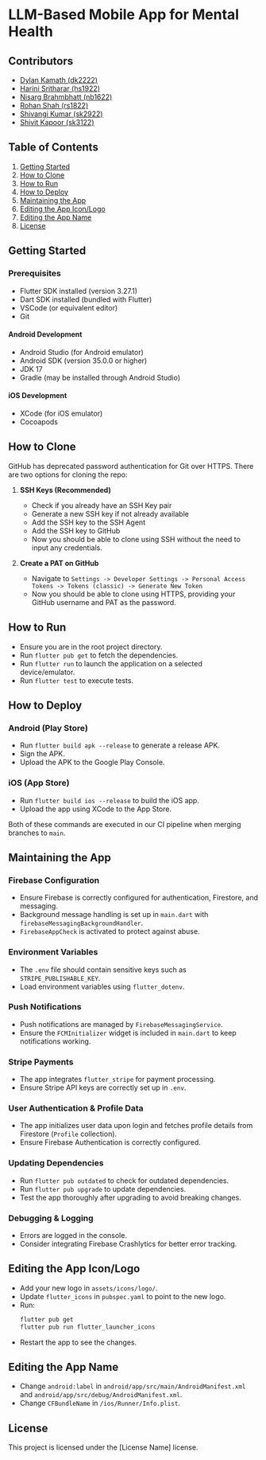 # LLM-Based Mobile App for Mental Health

## Contributors
- [Dylan Kamath (dk2222)](https://github.com/dylankam)
- [Harini Sritharar (hs1922)](https://github.com/Harini-Sritharar)
- [Nisarg Brahmbhatt (nb1622)](https://github.com/NisargBrahmbhatt4778)
- [Rohan Shah (rs1822)](https://github.com/RohanShah10)
- [Shivangi Kumar (sk2922)](https://github.com/15skumar)
- [Shivit Kapoor (sk3122)](https://github.com/SHivit700)

## Table of Contents
1. [Getting Started](#getting-started)
2. [How to Clone](#how-to-clone)
3. [How to Run](#how-to-run)
4. [How to Deploy](#how-to-deploy)
5. [Maintaining the App](#maintaining-the-app)
6. [Editing the App Icon/Logo](#editing-the-app-iconlogo)
7. [Editing the App Name](#editing-the-app-name)
8. [License](#license)

## Getting Started

### Prerequisites
- Flutter SDK installed (version 3.27.1)
- Dart SDK installed (bundled with Flutter)
- VSCode (or equivalent editor)
- Git

#### Android Development
- Android Studio (for Android emulator)
- Android SDK (version 35.0.0 or higher)
- JDK 17
- Gradle (may be installed through Android Studio)

#### iOS Development
- XCode (for iOS emulator)
- Cocoapods

## How to Clone
GitHub has deprecated password authentication for Git over HTTPS. There are two options for cloning the repo:

1. **SSH Keys (Recommended)**
   - Check if you already have an SSH Key pair
   - Generate a new SSH key if not already available
   - Add the SSH key to the SSH Agent
   - Add the SSH key to GitHub
   - Now you should be able to clone using SSH without the need to input any credentials.

2. **Create a PAT on GitHub**
   - Navigate to `Settings -> Developer Settings -> Personal Access Tokens -> Tokens (classic) -> Generate New Token`
   - Now you should be able to clone using HTTPS, providing your GitHub username and PAT as the password.

## How to Run
- Ensure you are in the root project directory.
- Run `flutter pub get` to fetch the dependencies.
- Run `flutter run` to launch the application on a selected device/emulator.
- Run `flutter test` to execute tests.

## How to Deploy

### Android (Play Store)
- Run `flutter build apk --release` to generate a release APK.
- Sign the APK.
- Upload the APK to the Google Play Console.

### iOS (App Store)
- Run `flutter build ios --release` to build the iOS app.
- Upload the app using XCode to the App Store.

Both of these commands are executed in our CI pipeline when merging branches to `main`.

## Maintaining the App
### Firebase Configuration
- Ensure Firebase is correctly configured for authentication, Firestore, and messaging.
- Background message handling is set up in `main.dart` with `firebaseMessagingBackgroundHandler`.
- `FirebaseAppCheck` is activated to protect against abuse.

### Environment Variables
- The `.env` file should contain sensitive keys such as `STRIPE_PUBLISHABLE_KEY`.
- Load environment variables using `flutter_dotenv`.

### Push Notifications
- Push notifications are managed by `FirebaseMessagingService`.
- Ensure the `FCMInitializer` widget is included in `main.dart` to keep notifications working.

### Stripe Payments
- The app integrates `flutter_stripe` for payment processing.
- Ensure Stripe API keys are correctly set up in `.env`.

### User Authentication & Profile Data
- The app initializes user data upon login and fetches profile details from Firestore (`Profile` collection).
- Ensure Firebase Authentication is correctly configured.

### Updating Dependencies
- Run `flutter pub outdated` to check for outdated dependencies.
- Run `flutter pub upgrade` to update dependencies.
- Test the app thoroughly after upgrading to avoid breaking changes.

### Debugging & Logging
- Errors are logged in the console.
- Consider integrating Firebase Crashlytics for better error tracking.


## Editing the App Icon/Logo
- Add your new logo in `assets/icons/logo/`.
- Update `flutter_icons` in `pubspec.yaml` to point to the new logo.
- Run:
  ```sh
  flutter pub get
  flutter pub run flutter_launcher_icons
  ```
- Restart the app to see the changes.

## Editing the App Name
- Change `android:label` in `android/app/src/main/AndroidManifest.xml` and `android/app/src/debug/AndroidManifest.xml`.
- Change `CFBundleName` in `/ios/Runner/Info.plist`.

## License
This project is licensed under the [License Name] license.
